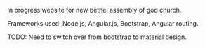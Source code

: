 In progress website for new bethel assembly of god church. 

Frameworks used: Node.js, Angular.js, Bootstrap, Angular routing. 

TODO: Need to switch over from bootstrap to material design. 